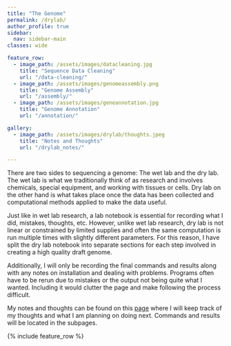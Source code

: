 ```yaml
---
title: "The Genome"
permalink: /drylab/
author_profile: true
sidebar:
  nav: sidebar-main
classes: wide

feature_row:
  - image_path: /assets/images/datacleaning.jpg
    title: "Sequence Data Cleaning"
    url: "/data-cleaning/"
  - image_path: /assets/images/genomeassembly.png
    title: "Genome Assembly"
    url: "/assembly/"
  - image_path: /assets/images/geneannotation.jpg
    title: "Genome Annotation"
    url: "/annotation/"

gallery:
  - image_path: /assets/images/drylab/thoughts.jpeg
    title: "Notes and Thoughts"
    url: "/drylab_notes/"

---
```


There are two sides to sequencing a genome: The wet lab and the dry lab. The wet lab is what we traditionally think of as research and involves chemicals, special equipment, and working with tissues or cells. Dry lab on the other hand is what takes place once the data has been collected and computational methods applied to make the data useful. 

Just like in wet lab research, a lab notebook is essential for recording what I did, mistakes, thoughts, etc. However, unlike wet lab research, dry lab is not linear or constrained by limited supplies and often the same computation is run multiple times with slightly different parameters. For this reason, I have split the dry lab notebook into separate sections for each step involved in creating a high quality draft genome. 

Additionally, I will only be recording the final commands and results along with any notes on installation and dealing with problems. Programs often have to be rerun due to mistakes or the output not being quite what I wanted. Including it would clutter the page and make following the process difficult. 

My notes and thoughts can be found on this [page](/drylab_notes/) where I will keep track of my thoughts and what I am planning on doing next. Commands and results will be located in the subpages. 

{% include feature_row %}


